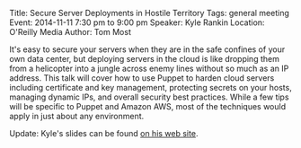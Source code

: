 Title: Secure Server Deployments in Hostile Territory
Tags: general meeting
Event: 2014-11-11 7:30 pm to 9:00 pm
Speaker: Kyle Rankin
Location: O'Reilly Media
Author: Tom Most

It's easy to secure your servers when they are in the safe confines of your
own data center, but deploying servers in the cloud is like dropping them
from a helicopter into a jungle across enemy lines without so much as an IP
address. This talk will cover how to use Puppet to harden cloud servers
including certificate and key management, protecting secrets on your hosts,
managing dynamic IPs, and overall security best practices. While a few tips
will be specific to Puppet and Amazon AWS, most of the techniques would
apply in just about any environment.

Update: Kyle's slides can be found [on his web site](http://greenfly.org/talks/security/secure_server_deployments.html).
